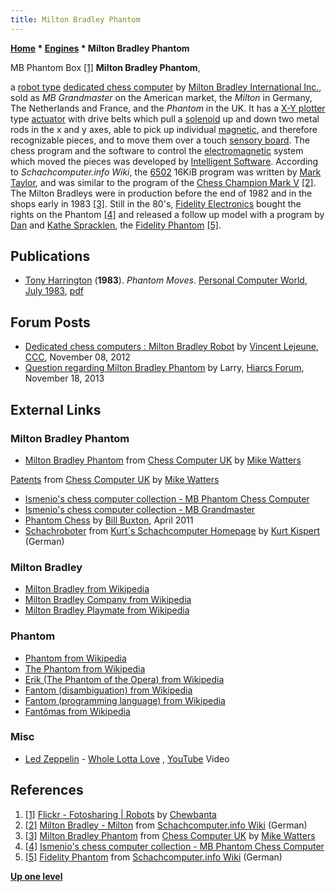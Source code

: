 ```yaml
---
title: Milton Bradley Phantom
---
```

**[Home](Home "Home") \* [Engines](Engines "Engines") \* Milton Bradley Phantom**



 [](https://www.flickr.com/photos/10261668@N05/858173751/in/set-72157600922174592/) MB Phantom Box <a id="cite-note-1" href="#cite-ref-1">[1]</a> 
**Milton Bradley Phantom**,   

a [robot type](Robots "Robots") [dedicated chess computer](Dedicated_Chess_Computers "Dedicated Chess Computers") by [Milton Bradley International Inc.](Milton_Bradley "Milton Bradley"), 
sold as *MB Grandmaster* on the American market, the *Milton* in Germany, The Netherlands and France, and the *Phantom* in the UK. 
It has a [X-Y plotter](https://en.wikipedia.org/wiki/X%E2%80%93Y_plotter) type [actuator](https://en.wikipedia.org/wiki/Actuator) with drive belts which pull a [solenoid](https://en.wikipedia.org/wiki/Solenoid) up and down two metal rods in the x and y axes, 
able to pick up individual [magnetic](https://en.wikipedia.org/wiki/Magnet), and therefore recognizable pieces, and to move them over a touch [sensory board](Sensory_Board "Sensory Board"). 
The chess program and the software to control the [electromagnetic](https://en.wikipedia.org/wiki/Electromagnetism) system which moved the pieces was developed by [Intelligent Software](Intelligent_Software "Intelligent Software"). 
According to *Schachcomputer.info Wiki*, the [6502](6502 "6502") 16KiB program was written by [Mark Taylor](Mark_Taylor "Mark Taylor"), and was similar to the program of the [Chess Champion Mark V](Chess_Champion_Mark_V "Chess Champion Mark V") <a id="cite-note-2" href="#cite-ref-2">[2]</a>. 
The Milton Bradleys were in production before the end of 1982 and in the shops early in 1983 
<a id="cite-note-3" href="#cite-ref-3">[3]</a>. 
Still in the 80's, [Fidelity Electronics](Fidelity_Electronics "Fidelity Electronics") bought the rights on the Phantom <a id="cite-note-4" href="#cite-ref-4">[4]</a> and released a follow up model with a program by [Dan](Dan_Spracklen "Dan Spracklen") and [Kathe Spracklen](Kathe_Spracklen "Kathe Spracklen"), the [Fidelity Phantom](Fidelity_Phantom "Fidelity Phantom") <a id="cite-note-5" href="#cite-ref-5">[5]</a>.



## Publications


* [Tony Harrington](Tony_Harrington "Tony Harrington") (**1983**). *Phantom Moves*. [Personal Computer World](Personal_Computer_World "Personal Computer World"), [July 1983](http://www.chesscomputeruk.com/html/publication_archive_1983.html), [pdf](http://www.chesscomputeruk.com/PCW_July_1983.pdf)


## Forum Posts


* [Dedicated chess computers : Milton Bradley Robot](http://www.talkchess.com/forum/viewtopic.php?t=45904) by [Vincent Lejeune](index.php?title=Vincent_Lejeune&action=edit&redlink=1 "Vincent Lejeune (page does not exist)"), [CCC](CCC "CCC"), November 08, 2012
* [Question regarding Milton Bradley Phantom](http://hiarcs.net/forums/viewtopic.php?t=6442&sid=968fe49a72be5f53b4d984525be9f99c) by Larry, [Hiarcs Forum](Computer_Chess_Forums "Computer Chess Forums"), November 18, 2013


## External Links


### Milton Bradley Phantom


* [Milton Bradley Phantom](http://www.chesscomputeruk.com/html/milton_bradley_phantom.html) from [Chess Computer UK](http://www.chesscomputeruk.com/index.html) by [Mike Watters](Mike_Watters "Mike Watters")


 [Patents](http://www.chesscomputeruk.com/html/patents.html) from [Chess Computer UK](http://www.chesscomputeruk.com/index.html) by [Mike Watters](Mike_Watters "Mike Watters")
* [Ismenio's chess computer collection - MB Phantom Chess Computer](http://www.ismenio.com/chess_mb_phantom.html)
* [Ismenio's chess computer collection - MB Grandmaster](http://www.ismenio.com/chess_mb_grandmaster.html)
* [Phantom Chess](https://www.microsoft.com/buxtoncollection/detail.aspx?id=180&from=http%3A%2F%2Fresearch.microsoft.com%2Fen-us%2Fum%2Fpeople%2Fbibuxton%2Fbuxtoncollection%2Fdetail.aspx%3Fid%3D180) by [Bill Buxton](https://www.microsoft.com/buxtoncollection/default.aspx?from=http%3A%2F%2Fresearch.microsoft.com%2Fen-us%2Fum%2Fpeople%2Fbibuxton%2Fbuxtoncollection%2Fdefault.aspx), April 2011
* [Schachroboter](http://www.schachcomputer.at/schachroboter.htm) from [Kurt´s Schachcomputer Homepage](http://www.schachcomputer.at/) by [Kurt Kispert](Kurt_Kispert "Kurt Kispert") (German)


### Milton Bradley


* [Milton Bradley from Wikipedia](https://en.wikipedia.org/wiki/Milton_Bradley)
* [Milton Bradley Company from Wikipedia](https://en.wikipedia.org/wiki/Milton_Bradley_Company)
* [Milton Bradley Playmate from Wikipedia](https://en.wikipedia.org/wiki/Milton_Bradley_Playmate)


### Phantom


* [Phantom from Wikipedia](https://en.wikipedia.org/wiki/Phantom)
* [The Phantom from Wikipedia](https://en.wikipedia.org/wiki/The_Phantom)
* [Erik (The Phantom of the Opera) from Wikipedia](https://en.wikipedia.org/wiki/Erik_%28The_Phantom_of_the_Opera%29)
* [Fantom (disambiguation) from Wikipedia](https://en.wikipedia.org/wiki/Fantom_%28disambiguation%29)
* [Fantom (programming language) from Wikipedia](https://en.wikipedia.org/wiki/Fantom_%28programming_language%29)
* [Fantômas from Wikipedia](https://en.wikipedia.org/wiki/Fant%C3%B4mas)


### Misc


* [Led Zeppelin](Category:Led_Zeppelin "Category:Led Zeppelin") - [Whole Lotta Love](https://en.wikipedia.org/wiki/Whole_Lotta_Love) , [YouTube](https://en.wikipedia.org/wiki/YouTube) Video


 
## References


1. <a id="cite-ref-1" href="#cite-note-1">[1]</a> [Flickr - Fotosharing | Robots](https://www.flickr.com/photos/10261668@N05/sets/72157600922174592/with/858173751/) by [Chewbanta](Steve_Blincoe "Steve Blincoe")
2. <a id="cite-ref-2" href="#cite-note-2">[2]</a> [Milton Bradley - Milton](https://www.schach-computer.info/wiki/index.php?title=Milton_Bradley_-_Milton) from [Schachcomputer.info Wiki](https://www.schach-computer.info/wiki/index.php/Hauptseite_En) (German)
3. <a id="cite-ref-3" href="#cite-note-3">[3]</a> [Milton Bradley Phantom](http://www.chesscomputeruk.com/html/milton_bradley_phantom.html) from [Chess Computer UK](http://www.chesscomputeruk.com/index.html) by [Mike Watters](Mike_Watters "Mike Watters")
4. <a id="cite-ref-4" href="#cite-note-4">[4]</a> [Ismenio's chess computer collection - MB Phantom Chess Computer](http://www.ismenio.com/chess_mb_phantom.html)
5. <a id="cite-ref-5" href="#cite-note-5">[5]</a> [Fidelity Phantom](http://www.schach-computer.info/wiki/index.php/Fidelity_Phantom) from [Schachcomputer.info Wiki](https://www.schach-computer.info/wiki/index.php/Hauptseite_En) (German)

**[Up one level](Engines "Engines")**







 
